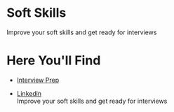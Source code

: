 # Soft Skills

Improve your soft skills and get ready for interviews


# Here You'll Find
* [Interview Prep](interview_prep)   

* [Linkedin](linkedin)   
    Improve your soft skills and get ready for interviews
